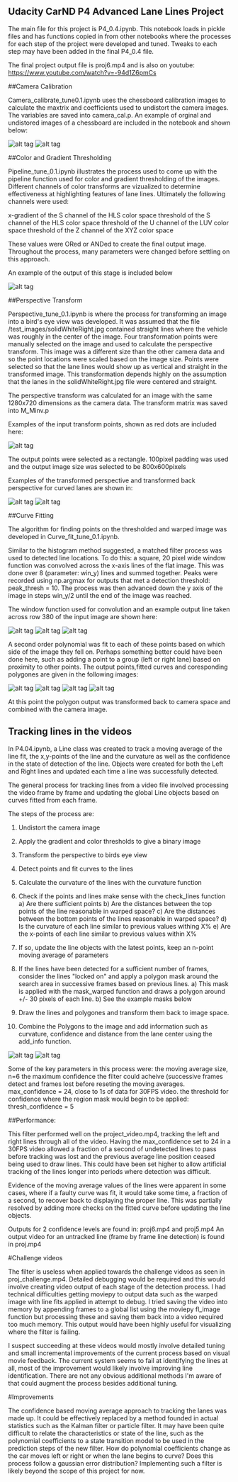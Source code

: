 ## Udacity CarND P4 Advanced Lane Lines Project

The main file for this project is P4_0.4.ipynb. This notebook loads in pickle files and has functions copied in from other notebooks where the processes for each step of the project were developed and tuned. Tweaks to each step may have been added in the final P4_0.4 file. 

The final project output file is proj6.mp4
and is also on youtube:
https://www.youtube.com/watch?v=-94d1Z6pmCs

##Camera Calibration

Camera_calibrate_tune0.1.ipynb uses the chessboard calibration images to calculate the maxtrix and coefficients used to undistort the camera images. The variables are saved into camera_cal.p. An example of orginal and undistored images of a chessboard are included in the notebook and shown below:

![alt tag](/results_imgs/uncalibrated.png)
![alt tag](/results_imgs/calibrated.png)

##Color and Gradient Thresholding


Pipeline_tune_0.1.ipynb illustrates the process used to come up with the pipeline function used for color and gradient thresholding of the images. Different channels of color transforms are vizualized to determine effectiveness at highlighting features of lane lines. Ultimately the following channels were used:

x-gradient of the S channel of the HLS color space
threshold of the S channel of the HLS color space
threshold of the U channel of the LUV color space
threshold of the Z channel of the XYZ color space

These values were ORed or ANDed to create the final output image.
Throughout the process, many parameters were changed before settling on this approach. 

An example of the output of this stage is included below

![alt tag](/results_imgs/pipeline_output.png)

##Perspective Transform

Perspective_tune_0.1.ipynb is where the process for transforming an image into a bird's eye view was developed. It was assumed that the file /test_images/solidWhiteRight.jpg contained straight lines where the vehicle was roughly in the center of the image. Four transformation points were manually selected on the image and used to calculate the perspective transform. This image was a different size than the other camera data and so the point locations were scaled based on the image size. Points were selected so that the lane lines would show up as vertical and straight in the transformed image. This transformation depends highly on the assumption that the lanes in the solidWhiteRight.jpg file were centered and straight.

The perspective transform was calculated for an image with the same 1280x720 dimensions as the camera data. The transform matrix was saved into M_Minv.p

Examples of the input transform points, shown as red dots are included here:

![alt tag](/results_imgs/perspective_points.png)

The output points were selected as a rectangle. 100pixel padding was used and the output image size was selected to be 800x600pixels

Examples of the transformed perspective and transformed back perspective for curved lanes are shown in:

![alt tag](/results_imgs/perspective_transformed.png)
![alt tag](/results_imgs/perspective_transformed_back.png)


##Curve Fitting

The algorithm for finding points on the thresholded and warped image was developed in Curve_fit_tune_0.1.ipynb.

Similar to the histogram method suggested, a matched filter process was used to detected line locations. To do this: a square, 20 pixel wide window function was convolved across the x-axis lines of the flat image. This was done over 8 (parameter: win_y) lines and summed together. Peaks were recorded using np.argmax for outputs that met a detection threshold: peak_thresh = 10. The process was then advanced down the y axis of the image in steps win_y/2 until the end of the image was reached.

The window function used for convolution and an example output line taken across row 380 of the input image are shown here:

![alt tag](/results_imgs/matched_filter_img.png)
![alt tag](/results_imgs/window.png)
![alt tag](/results_imgs/match_filter_line.png)

A second order polynomial was fit to each of these points based on which side of the image they fell on. Perhaps something better could have been done here, such as adding a point to a group (left or right lane) based on proximity to other points. The output points,fitted curves and coresponding polygones are given in the following images:

![alt tag](/results_imgs/matched_filter_points.png)
![alt tag](/results_imgs/fitted_curves.png)
![alt tag](/results_imgs/fitted_curves2.png)
![alt tag](/results_imgs/lines_poly.png)

At this point the polygon output was transformed back to camera space and combined with the camera image.


## Tracking lines in the videos

In P4.04.ipynb, a Line class was created to track a moving average of the line fit, the x,y-points of the line and the curvature as well as the confidence in the state of detection of the line. Objects were created for both the Left and Right lines and updated each time a line was successfully detected.

The general process for tracking lines from a video file involved processing the video frame by frame and updating the global Line objects based on curves fitted from each frame.

The steps of the process are:
1. Undistort the camera image
2. Apply the gradient and color thresholds to give a binary image
3. Transform the perspective to birds eye view
4. Detect points and fit curves to the lines
5. Calculate the curvature of the lines with the curvature function
6. Check if the points and lines make sense with the check_lines function
	a) Are there sufficient points
	b) Are the distances between the top points of the line reasonable in warped space?
	c) Are the distances between the bottom points of the lines reasonable in warped space?
	d) Is the curvature of each line similar to previous values withing X%
	e) Are the x-points of each line similar to previous values within X%
7. If so, update the line objects with the latest points, keep an n-point moving average of parameters
8. If the lines have been detected for a sufficient number of frames, consider the lines "locked on" and apply a polygon mask around the search area in successive frames based on previous lines. 
	a) This mask is applied with the mask_warped function and draws a polygon around +/- 30 pixels of each line.
	b) See the example masks below
	 
9. Draw the lines and polygones and transform them back to image space.
10. Combine the Polygons to the image and add information such as curvature, confidence and distance from the lane center using the add_info function.

![alt tag](/results_imgs/left_mask.png)
![alt tag](/results_imgs/right_mask.png)

Some of the key parameters in this process were:
the moving average size, n=6
the maximum confidence the filter could acheive (successive frames detect and frames lost before reseting the moving averages. max_confidence = 24, close to 1s of data for 30FPS video.
the threshold for confidence where the region mask would begin to be applied: thresh_confidence = 5

##Performance:

This filter performed well on the project_video.mp4, tracking the left and right lines through all of the video. Having the max_confidence set to 24 in a 30FPS video allowed a fraction of a second of undetected lines to pass before tracking was lost and the previous average line position ceased being used to draw lines. This could have been set higher to allow artificial tracking of the lines longer into periods where detection was difficult. 

Evidence of the moving average values of the lines were apparent in some cases, where if a faulty curve was fit, it would take some time, a fraction of a second, to recover back to displaying the proper line. This was partially resolved by adding more checks on the fitted curve before updating the line objects. 

Outputs for 2 confidence levels are found in: proj6.mp4 and proj5.mp4
An output video for an untracked line (frame by frame line detection) is found in proj.mp4

#Challenge videos

The filter is useless when applied towards the challenge videos as seen in proj_challenge.mp4. Detailed debugging would be required and this would involve creating video output of each stage of the detection process. I had technical difficulties getting moviepy to output data such as the warped image with line fits applied in attempt to debug. I tried saving the video into memory by appending frames to a global list using the moviepy fl_image function but processing these and saving them back into a video required too much memory. This output would have been highly useful for visualizing where the filter is failing.

I suspect succeeding at these videos would mostly involve detailed tuning and small incremental improvements of the current process based on visual movie feedback. The current system seems to fail at identifying the lines at all, most of the improvement would likely involve improving line identification. There are not any obvious additional methods I'm aware of that could augment the process besides additional tuning.

#Improvements

The confidence based moving average approach to tracking the lanes was made up. It could be effectively replaced by a method founded in actual statistics such as the Kalman filter or particle filter. It may have been quite difficult to relate the characteristics or state of the line, such as the polynomial coefficients to a state transition model to be used in the prediction steps of the new filter. How do polynomial coefficients change as the car moves left or right or when the lane begins to curve? Does this process follow a gaussian error distribution? Implementing such a filter is likely beyond the scope of this project for now. 


